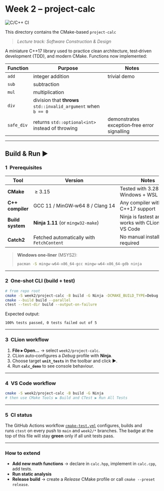 # Week 2 – **project‑calc**

![C/C++ CI](https://github.com/Arctvrvs/CSCE-331/actions/workflows/cmake-test.yml/badge.svg?branch=main)


This directory contains the CMake-based `project-calc` 


> *Lecture track: Software Construction & Design*

A miniature C++17 library used to practice clean architecture, test‑driven development (TDD), and modern CMake.  Functions now implemented:

| Function   | Purpose                                                        | Notes                                        |
| ---------- | -------------------------------------------------------------- | -------------------------------------------- |
| `add`      | integer addition                                               | trivial demo                                 |
| `sub`      | subtraction                                                    |                                              |
| `mul`      | multiplication                                                 |                                              |
| `div`      | division that **throws** `std::invalid_argument` when `b == 0` |                                              |
| `safe_div` | returns `std::optional<int>` instead of throwing               | demonstrates exception‑free error signalling |

---

## Build & Run ▶️

### 1  Prerequisites

| Tool             | Version                                   | Notes                                           |
| ---------------- | ----------------------------------------- | ----------------------------------------------- |
| **CMake**        |  ≥ 3.15                                   | Tested with 3.28 on Windows + WSL Ubuntu        |
| **C++ compiler** | GCC 11 / MinGW‑w64 8 / Clang 14           | Any compiler with C++17 support                 |
| **Build system** | **Ninja 1.11** (or `mingw32‑make`)        | Ninja is fastest and works with CLion & VS Code |
| **Catch2**       | Fetched automatically with `FetchContent` | No manual install required                      |

> **Windows one‑liner** (MSYS2):
>
> ```bash
> pacman -S mingw-w64-x86_64-gcc mingw-w64-x86_64-gdb ninja
> ```

---

### 2  One‑shot CLI (build + test)

```bash
# from repo root
cmake -S week2/project-calc -B build -G Ninja -DCMAKE_BUILD_TYPE=Debug
cmake --build build --parallel
ctest --test-dir build --output-on-failure
```

Expected output:

```
100% tests passed, 0 tests failed out of 5
```

---

### 3  CLion workflow

1. **File ▸ Open…** → select `week2/project-calc`.
2. CLion auto‑configures a *Debug* profile with **Ninja**.
3. Choose target **`unit_tests`** in the toolbar and click ▶.
4. Run **`calc_demo`** to see console behaviour.

---

### 4  VS Code workflow

```bash
cmake -S week2/project-calc -B build -G Ninja
# then use CMake Tools ▶ Build and CTest ▶ Run All Tests
```

---

### 5  CI status

The GitHub Actions workflow [`cmake-test.yml`](.github/workflows/cmake-test.yml) configures, builds and runs `ctest` on every push to `main` and `week2/*` branches.
The badge at the top of this file will stay **green** only if all unit tests pass.

---

### How to extend

* **Add new math functions** → declare in `calc.hpp`, implement in `calc.cpp`, add tests.
* **Run static analysis**
* **Release build** → create a *Release* CMake profile or call `cmake --preset release`.
